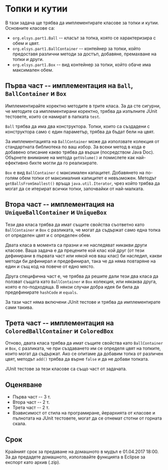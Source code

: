 # Топки и кутии

В тази задача ще трябва да имплементирате класове за топки и кутии. Основните класове са:
*   `org.elsys.part1.Ball` -- класът за топка, която се характеризира с обем и цвят.
*   `org.elsys.part1.BallContainer` -- контейнер за топки, който предоставя различни методи за достъп, добавяне, премахване на топки и други.
*   `org.elsys.part1.Box` -- вид контейнер за топки, който обаче има максимален обем.

## Първа част -- имплементация на `Ball`, `BallContainer` и `Box`

Имплементирайте коректно методите в трите класа. За да сте сигурни, че методите са имплементирани коректно, трябва да изпълните JUnit тестовете, които се намират в папката `test`.

`Ball` трябва да има два конструктора. Топки, които са създадени с конструктора само с един параметър, трябва да бъдат бели на цвят.

За имплементацията на `BallContainer` може да използвате колекция от стандартната библиотека по ваш избор. За всеки метод в кода е добавено описание какво трябва да върши (посредством Java Doc). Обърнете внимание на метода `getVolume()` и помислете как най-ефективно бихте могли да го реализирате.

`Box` е вид `BallContainer` с максимален капацитет. Добавянето на по-голям обем топки от максималния капицитет е невъзможен. Методът `getBallsFromSmallest()` връща `java.util.Iterator`, чрез който трябва да могат да се итерират всички топки, започвайки от най-малката.

## Втора част -- имплементация на `UniqueBallContainer` и `UniqueBox`

Тези два класа трябва да имат същите свойства съответно като `BallContainer` и `Box` с разликата, че могат да съдържат само една топка от определен цвят и с определен обем.

Двата класа в момента са празни и не наследяват никакви други класове. Ваша задача е да прецените кой клас кой друг (от тези дефинирани в първата част или някой нов ваш клас) би наследил, какви методи би дефинирал и предефинирал, така че да няма повтаряне на един и същ код на повече от едно място.

Друга специфична част е, че трябва да решите дали тези два класа да ползват същата като `BallContainer` и `Box` колекция, или някаква друга, която е по-подходяща. В някои случаи добра идея би била да предефинирате `hashCode` и `equals`.

За тази част няма включени JUnit тестове и трябва да имплементирате сами такива.

## Трета част -- имплементация на `ColoredBallContainer` и `ColoredBox`

Отново, двата класа трябва да имат същите свойства като `BallContainer` и `Box`, с разликата, че при създаването им се определя цвят на топките, които могат да съдържат. Ако се опитаме да добавим топка от различен цвят, методът `add()` трябва да върне `false` и да не добави топката. 

JUnit тестове за тези класове са също част от задачата.

## Оценяване

   *   Първа част -- 3 т.
   *   Втора част -- 2 т.
   *   Трета част -- 2 т.
   *   Взависимост от стила на програмиране, йерархията от класове и пълнотата на JUnit тестовете, могат да се отнемат стотни от горната скала.

## Срок

Крайният срок за предаване на домашното в мудъл е 01.04.2017 18:00. За да предадете домашното, използвайте функцията в Eclipse за експорт като архив (.zip).

